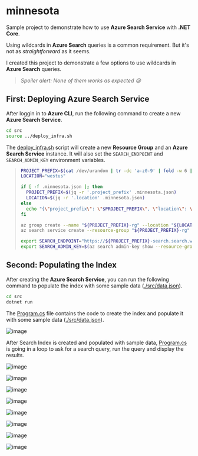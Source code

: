 # minnesota

Sample project to demonstrate how to use **Azure Search Service** with **.NET Core**.

Using wildcards in **Azure Search** queries is a common requirement. But it's not as _straightforward_ as it seems.

I created this project to demonstrate a few options to use wildcards in **Azure Search** queries.

> _Spoiler alert: None of them works as expected 😢_

## First: Deploying Azure Search Service

After loggin in to **Azure CLI**, run the following command to create a new **Azure Search Service**.

```bash
cd src
source ../deploy_infra.sh
```

The [deploy_infra.sh](./deploy_infra.sh) script will create a new **Resource Group** and an **Azure Search Service** instance. It will also set the `SEARCH_ENDPOINT` and `SEARCH_ADMIN_KEY` environment variables.

> ```bash
> PROJECT_PREFIX=$(cat /dev/urandom | tr -dc 'a-z0-9' | fold -w 6 | head -n 1)
> LOCATION="westus"
> 
> if [ -f .minnesota.json ]; then
>   PROJECT_PREFIX=$(jq -r '.project_prefix' .minnesota.json)
>   LOCATION=$(jq -r '.location' .minnesota.json)
> else
>   echo "{\"project_prefix\": \"$PROJECT_PREFIX\", \"location\": \"$LOCATION\"}" > .minnesota.json
> fi
> 
> az group create --name "${PROJECT_PREFIX}-rg" --location "${LOCATION}"
> az search service create --resource-group "${PROJECT_PREFIX}-rg" --name "${PROJECT_PREFIX}-search" --location "${LOCATION}" --sku "basic" --semantic-search "standard"
> 
> export SEARCH_ENDPOINT="https://${PROJECT_PREFIX}-search.search.windows.net"
> export SEARCH_ADMIN_KEY=$(az search admin-key show --resource-group "${PROJECT_PREFIX}-rg" --service-name "${PROJECT_PREFIX}-search" --query "primaryKey" -o "tsv")
> ```

## Second: Populating the Index

After creating the **Azure Search Service**, you can run the following command to populate the index with some sample data ([./src/data.json](./src/data.json)).

```bash
cd src
dotnet run
```

The [Program.cs](./src/Program.cs) file contains the code to create the index and populate it with some sample data ([./src/data.json](./src/data.json)).

![image](https://github.com/polatengin/minnesota/assets/118744/c4b9817a-60c5-42c0-b6c1-a4bb61f9a523)

After Search Index is created and populated with sample data, [Program.cs](./src/Program.cs) is going in a loop to ask for a search query, run the query and display the results.


![image](https://github.com/polatengin/minnesota/assets/118744/5f2606af-c20c-4cea-bccb-301e29f1dd29)

![image](https://github.com/polatengin/minnesota/assets/118744/ed4b30fa-590b-41a7-b4e4-6082770120be)

![image](https://github.com/polatengin/minnesota/assets/118744/4ba6e6a9-5e36-4ae8-ab93-43aca700395e)

![image](https://github.com/polatengin/minnesota/assets/118744/d2019e2a-5bf6-486c-860b-a9f52989945b)

![image](https://github.com/polatengin/minnesota/assets/118744/602b50b8-d432-4bc7-9320-c358c49a56ea)

![image](https://github.com/polatengin/minnesota/assets/118744/2de8e55a-9e50-4b09-8929-4086a91191e5)

![image](https://github.com/polatengin/minnesota/assets/118744/611e10fd-3da1-4d89-ac52-328754ebe32d)

![image](https://github.com/polatengin/minnesota/assets/118744/ec355970-fe8e-4af7-a66b-c516085d0790)

